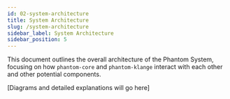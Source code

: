 ```yaml
---
id: 02-system-architecture
title: System Architecture
slug: /system-architecture
sidebar_label: System Architecture
sidebar_position: 5
---
```


This document outlines the overall architecture of the Phantom System, focusing on how `phantom-core` and `phantom-klange` interact with each other and other potential components.

[Diagrams and detailed explanations will go here]

